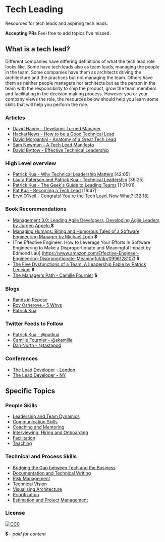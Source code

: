 # Tech Leading 

Resources for tech leads and aspiring tech leads.

**Accepting PRs**
Feel free to add topics I've missed.

## What is a tech lead?
Different companies have differing definitions of what the tech lead role looks like. Some have tech leads also as team leads, managing the people in the team. Some companies have them as architects driving the architecture and the practices but not managing the team.  Others have them as neither people managers nor architects but as the person in the team with the responsibility to ship the product, grow the team members and facilitating in the decision making process.  However you or your company views the role, the resources below should help you learn some skills that will help you perform the role.

### Articles
- [David Haney - Developer Turned Manager](http://www.haneycodes.net/developer-turned-manager/)
- [HackerNews - How to be a Good Technical Lead](https://news.ycombinator.com/item?id=10395046)
- [David Morgantini - Anatomy of a Great Tech Lead](https://davidmorgantini.blogspot.com.au/2012/03/anatomy-of-great-tech-lead.html)
- [Sam Newman - A Tech Lead Manifesto](https://blog.magpiebrain.com/2006/09/12/a-tech-lead-manifesto/)
- [David Byttow - Effective Technical Leadership](https://medium.com/always-be-coding/effective-technical-leadership-b193a544e771#.gie0limbr)

### High Level overview
- [Patrick Kua - Why Technical Leadership Matters](https://www.youtube.com/watch?v=_6BKK1SPAVI) [42:05]
- [Laura Paterson and Patrick Kua - Technical Leadership](https://www.youtube.com/watch?v=k_nti-mk5IY) [36:25]
- [Patrick Kua - The Geek's Guide to Leading Teams](https://www.youtube.com/watch?v=0PsGgnQc4eY0) [1:01:01]
- [Pat Kua - Becoming a Tech Lead](https://www.youtube.com/watch?v=qGctxiV8d1U) [16:47]
- [Eryn O'Neil - Congrats! You're the Tech Lead. Now What?](https://www.youtube.com/watch?v=FcyD85z3JSI) [32:18]

### Book Recommendations
- [Management 3.0: Leading Agile Developers, Developing Agile Leaders by Jurgen Appelo ](https://www.amazon.com/Management-3-0-Developers-Developing-Addison-Wesley/dp/0321712471) 💲
- [Managing Humans: Biting and Humorous Tales of a Software Engineering Manager by Michael Lopp](https://www.amazon.com/Managing-Humans-Humorous-Software-Engineering/dp/1484221575) 💲
- [The Effective Engineer: How to Leverage Your Efforts In Software Engineering to Make a Disproportionate and Meaningful Impact by Edmond Lau] (https://www.amazon.com/Effective-Engineer-Engineering-Disproportionate-Meaningful/dp/0996128107) 💲
- [The Five Dysfunctions of a Team: A Leadership Fable by Patrick Lencioni](https://www.amazon.com/Five-Dysfunctions-Team-Leadership-Fable/dp/0787960756) 💲
- [The Manager's Path - Camille Fournier](https://www.amazon.com/Managers-Path-Leaders-Navigating-Growth/dp/1491973897) 💲

### Blogs
- [Rands in Repose](http://randsinrepose.com/blog/)
- [Roy Osherove - 5 Whys](http://5whys.com/)
- [Patrick Kua](https://www.thekua.com/atwork/)

### Twitter Feeds to Follow
- [Patrick Kua - @patkua](https://twitter.com/patkua)
- [Camille Fournier - @skamille](https://twitter.com/skamille)
- [Dan North - @tastapod](https://twitter.com/tastapod)


### Conferences
- [The Lead Developer - London](http://www.theleaddeveloper.com/)
- [The Lead Developer - NY](http://theleaddeveloper-ny.com/)

## Specific Topics

### People Skills

- [Leadership and Team Dynamics](topics/LeadershipAndTeamDynamics.md)
- [Communication Skills](topics/Communication.md)
- [Coaching and Mentoring](topics/CoachingAndMentoring.md)
- [Interviewing, Hiring and Onboarding](topics/InterviewingAndHiring.md)
- [Facilitation](topics/Facilitation.md)
- [Teaching](topics/Teaching.md)

### Technical and Process Skills
- [Bridging the Gap between Tech and the Business](topics/BridgingTheGap.md)
- [Documentation and Technical Writing](topics/DocumentationAndTechnicalWriting.md)
- [Risk Management](topics/RiskManagement.md)
- [Technical Vision](topics/TechnicalVision.md)
- [Visualising Architecture](topics/VisualisingArchitecture.md)
- [Prioritization](topics/Prioritization.md)
- [Estimation and Project Management](topics/EstimationAndProjectManagement.md)

### License

[![CC0](http://mirrors.creativecommons.org/presskit/buttons/88x31/svg/cc-zero.svg)](https://creativecommons.org/publicdomain/zero/1.0/)


💲 - *paid for content*